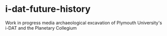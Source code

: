 # i-dat-future-history
Work in progress media archaeological excavation of Plymouth University's i-DAT and the Planetary Collegium
